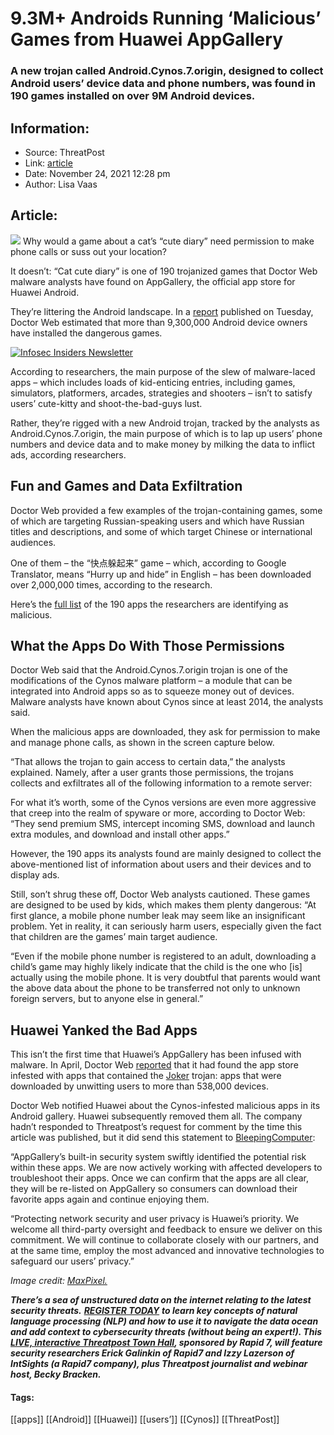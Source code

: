 # 9.3M+ Androids Running ‘Malicious’ Games from Huawei AppGallery
### A new trojan called Android.Cynos.7.origin, designed to collect Android users’ device data and phone numbers, was found in 190 games installed on over 9M Android devices. 

## Information:
+ Source: ThreatPost
+ Link: [article](https://kasperskycontenthub.com/threatpost-global/?p=176581)
+ Date: November 24, 2021  12:28 pm
+ Author: Lisa Vaas


## Article:
![](https://media.threatpost.com/wp-content/uploads/sites/103/2021/11/24121603/android-e1637774177513.jpg)
Why would a game about a cat’s “cute diary” need permission to make phone calls or suss out your location?


It doesn’t: “Cat cute diary” is one of 190 trojanized games that Doctor Web malware analysts have found on AppGallery, the official app store for Huawei Android.


They’re littering the Android landscape. In a [report](https://news.drweb.com/show/?i=14360&lng=en) published on Tuesday, Doctor Web estimated that more than 9,300,000 Android device owners have installed the dangerous games.


[![Infosec Insiders Newsletter](https://media.threatpost.com/wp-content/uploads/sites/103/2021/07/10165815/infosec_insiders_in_article_promo.png)](https://threatpost.com/infosec-insider-subscription-page/?utm_source=ART&utm_medium=ART&utm_campaign=InfosecInsiders_Newsletter_Promo/)


According to researchers, the main purpose of the slew of malware-laced apps – which includes loads of kid-enticing entries, including games, simulators, platformers, arcades, strategies and shooters – isn’t to satisfy users’ cute-kitty and shoot-the-bad-guys lust.


Rather, they’re rigged with a new Android trojan, tracked by the analysts as Android.Cynos.7.origin, the main purpose of which is to lap up users’ phone numbers and device data and to make money by milking the data to inflict ads, according researchers.


Fun and Games and Data Exfiltration
-----------------------------------


Doctor Web provided a few examples of the trojan-containing games, some of which are targeting Russian-speaking users and which have Russian titles and descriptions, and some of which target Chinese or international audiences.


One of them – the “快点躲起来” game – which, according to Google Translator, means “Hurry up and hide” in English – has been downloaded over 2,000,000 times, according to the research.


Here’s the [full list](https://github.com/DoctorWebLtd/malware-iocs/blob/master/Android.Cynos/README.adoc) of the 190 apps the researchers are identifying as malicious.


What the Apps Do With Those Permissions
---------------------------------------


Doctor Web said that the Android.Cynos.7.origin trojan is one of the modifications of the Cynos malware platform – a module that can be integrated into Android apps so as to squeeze money out of devices. Malware analysts have known about Cynos since at least 2014, the analysts said.


When the malicious apps are downloaded, they ask for permission to make and manage phone calls, as shown in the screen capture below.


“That allows the trojan to gain access to certain data,” the analysts explained. Namely, after a user grants those permissions, the trojans collects and exfiltrates all of the following information to a remote server:


For what it’s worth, some of the Cynos versions are even more aggressive that creep into the realm of spyware or more, according to Doctor Web: “They send premium SMS, intercept incoming SMS, download and launch extra modules, and download and install other apps.”


However, the 190 apps its analysts found are mainly designed to collect the above-mentioned list of information about users and their devices and to display ads.


Still, son’t shrug these off, Doctor Web analysts cautioned. These games are designed to be used by kids, which makes them plenty dangerous: “At first glance, a mobile phone number leak may seem like an insignificant problem. Yet in reality, it can seriously harm users, especially given the fact that children are the games’ main target audience.


“Even if the mobile phone number is registered to an adult, downloading a child’s game may highly likely indicate that the child is the one who [is] actually using the mobile phone. It is very doubtful that parents would want the above data about the phone to be transferred not only to unknown foreign servers, but to anyone else in general.”


Huawei Yanked the Bad Apps
--------------------------


This isn’t the first time that Huawei’s AppGallery has been infused with malware. In April, Doctor Web [reported](https://news.drweb.com/show/?i=14182&lng=en&c=5) that it had found the app store infested with apps that contained the [Joker](https://threatpost.com/updated-joker-malware-android-apps/167776/) trojan: apps that were downloaded by unwitting users to more than 538,000 devices.


Doctor Web notified Huawei about the Cynos-infested malicious apps in its Android gallery. Huawei subsequently removed them all. The company hadn’t responded to Threatpost’s request for comment by the time this article was published, but it did send this statement to [BleepingComputer](https://www.bleepingcomputer.com/news/security/over-nine-million-android-devices-infected-by-info-stealing-trojan/):


“AppGallery’s built-in security system swiftly identified the potential risk within these apps. We are now actively working with affected developers to troubleshoot their apps. Once we can confirm that the apps are all clear, they will be re-listed on AppGallery so consumers can download their favorite apps again and continue enjoying them.


“Protecting network security and user privacy is Huawei’s priority. We welcome all third-party oversight and feedback to ensure we deliver on this commitment. We will continue to collaborate closely with our partners, and at the same time, employ the most advanced and innovative technologies to safeguard our users’ privacy.”


*Image credit: [MaxPixel.](https://www.maxpixel.net/photo-604356)*


***There’s a sea of unstructured data on the internet relating to the latest security threats.*** [***REGISTER TODAY***](https://threatpost.com/webinars/security-threats-natural-language-processing/?utm_source=In+Article&utm_medium=article&utm_campaign=Decoding+the+Data+Ocean:+Security+Threats+%26+Natural+Language+Processing&utm_id=In+Article) ***to learn key concepts of natural language processing (NLP) and how to use it to navigate the data ocean and add context to cybersecurity threats (without being an expert!). This*** [***LIVE, interactive Threatpost Town Hall***](https://threatpost.com/webinars/security-threats-natural-language-processing/?utm_source=In+Article&utm_medium=article&utm_campaign=Decoding+the+Data+Ocean:+Security+Threats+%26+Natural+Language+Processing&utm_id=In+Article)***, sponsored by Rapid 7, will feature security researchers Erick Galinkin of Rapid7 and Izzy Lazerson of IntSights (a Rapid7 company), plus Threatpost journalist and webinar host, Becky Bracken.***




#### Tags:
[[apps]] [[Android]] [[Huawei]] [[users’]] [[Cynos]] [[ThreatPost]]
